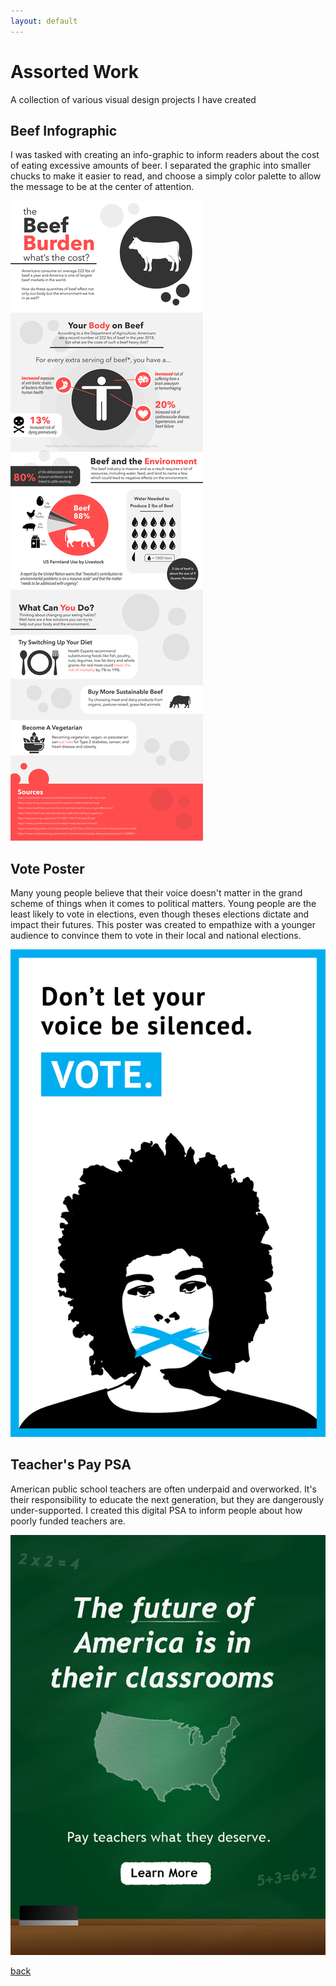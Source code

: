 ```yaml
---
layout: default
---
```


# Assorted Work
A collection of various visual design projects I have created

## Beef Infographic
I was tasked with creating an info-graphic to inform readers about the cost of eating excessive amounts of beer. I separated the graphic into smaller chucks to make it easier to read, and choose a simply color palette to allow the message to be at the center of attention.

![Beef Infographic](../assets/other/beef.png)

## Vote Poster
Many young people believe that their voice doesn't matter in the grand scheme of things when it comes to political matters. Young people are the least likely to vote in elections, even though theses elections dictate and impact their futures. This poster was created to empathize with a younger audience to convince them to vote in their local and national elections. 

![Vote Poster](../assets/other/vote.png)

## Teacher's Pay PSA
American public school teachers are often underpaid and overworked. It's their responsibility to educate the next generation, but they are dangerously under-supported. I created this digital PSA to inform people about how poorly funded teachers are.

![Teacher's Pay](../assets/other/teacher.png)


[back](../)